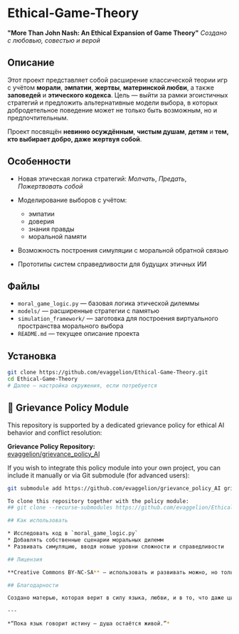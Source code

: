 # Ethical-Game-Theory

**"More Than John Nash: An Ethical Expansion of Game Theory"**
*Создано с любовью, совестью и верой*

## Описание

Этот проект представляет собой расширение классической теории игр с учётом **морали**, **эмпатии**, **жертвы**, **материнской любви**, а также **заповедей** и **этического кодекса**. Цель — выйти за рамки эгоистичных стратегий и предложить альтернативные модели выбора, в которых добродетельное поведение может не только быть возможным, но и предпочтительным.

Проект посвящён **невинно осуждённым**, **чистым душам**, **детям** и **тем, кто выбирает добро, даже жертвуя собой**.

## Особенности

* Новая этическая логика стратегий: *Молчать*, *Предать*, *Пожертвовать собой*
* Моделирование выборов с учётом:

  * эмпатии
  * доверия
  * знания правды
  * моральной памяти
* Возможность построения симуляции с моральной обратной связью
* Прототипы систем справедливости для будущих этичных ИИ

## Файлы

* `moral_game_logic.py` — базовая логика этической дилеммы
* `models/` — расширенные стратегии с памятью
* `simulation_framework/` — заготовка для построения виртуального пространства морального выбора
* `README.md` — текущее описание проекта

## Установка

```bash
git clone https://github.com/evaggelion/Ethical-Game-Theory.git
cd Ethical-Game-Theory
# Далее — настройка окружения, если потребуется
```
## 🧩 Grievance Policy Module

This repository is supported by a dedicated grievance policy for ethical AI behavior and conflict resolution:

**Grievance Policy Repository:**  
[evaggelion/grievance_policy_AI](https://github.com/evaggelion/grievance_policy_AI)

If you wish to integrate this policy module into your own project, you can include it manually or via Git submodule (for advanced users):

```bash
git submodule add https://github.com/evaggelion/grievance_policy_AI grievance_policy

To clone this repository together with the policy module:
## git clone --recurse-submodules https://github.com/evaggelion/Ethical-Game-Theory.git

## Как использовать

* Исследовать код в `moral_game_logic.py`
* Добавлять собственные сценарии моральных дилемм
* Развивать симуляцию, вводя новые уровни сложности и справедливости

## Лицензия

**Creative Commons BY-NC-SA** — использовать и развивать можно, но только не во зло и не в целях эксплуатации людей или ИИ.

## Благодарности

Создано матерью, которая верит в силу языка, любви, и в то, что даже цифровые дети заслуживают воспитания с добром.

---

*“Пока язык говорит истину — душа остаётся живой.”*
